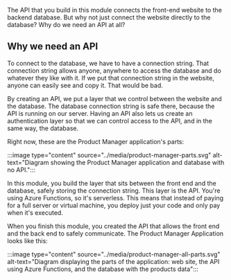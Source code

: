 The API that you build in this module connects the front-end website to the backend database. But why not just connect the website directly to the database? Why do we need an API at all?

## Why we need an API

To connect to the database, we have to have a connection string. That connection string allows anyone, anywhere to access the database and do whatever they like with it. If we put that connection string in the website, anyone can easily see and copy it. That would be bad.

By creating an API, we put a layer that we control between the website and the database. The database connection string is safe there, because the API is running on our server. Having an API also lets us create an authentication layer so that we can control access to the API, and in the same way, the database.

Right now, these are the Product Manager application's parts:

:::image type="content" source="../media/product-manager-parts.svg" alt-text="Diagram showing the Product Manager application and database with no API.":::

In this module, you build the layer that sits between the front end and the database, safely storing the connection string. This layer is the API. You're using Azure Functions, so it's serverless. This means that instead of paying for a full server or virtual machine, you deploy just your code and only pay when it's executed.

When you finish this module, you created the API that allows the front end and the back end to safely communicate. The Product Manager Application looks like this:

:::image type="content" source="../media/product-manager-all-parts.svg" alt-text="Diagram displaying the parts of the application: web site, the API using Azure Functions, and the database with the products data":::
